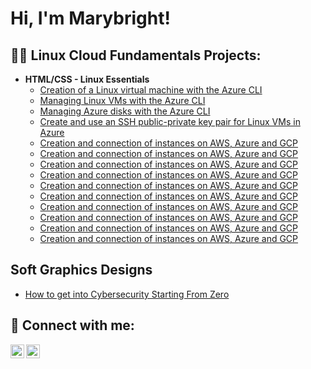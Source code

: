 <h1>Hi, I'm Marybright! 
<h2>👨‍💻 Linux Cloud Fundamentals Projects:</h2>

- <b>HTML/CSS - Linux Essentials</b>
  - [Creation of a Linux virtual machine with the Azure CLI](https://github.com/Marybright007/Week-1-LAB-1)
  - [Managing Linux VMs with the Azure CLI](https://github.com/Marybright007/Week-1-LAB-2)
  - [Managing Azure disks with the Azure CLI](https://github.com/Marybright007/Week-1-LAB-3)
  - [Create and use an SSH public-private key pair for Linux VMs in Azure](https://github.com/Marybright007/Week-1-LAB-4)
  - [Creation and connection of instances on AWS, Azure and GCP](https://github.com/Marybright007/Week-1-LAB-1)
  - [Creation and connection of instances on AWS, Azure and GCP](https://github.com/Marybright007/Week-1-LAB-1)
  - [Creation and connection of instances on AWS, Azure and GCP](https://github.com/Marybright007/Week-1-LAB-1)
  - [Creation and connection of instances on AWS, Azure and GCP](https://github.com/Marybright007/Week-1-LAB-1)
  - [Creation and connection of instances on AWS, Azure and GCP](https://github.com/Marybright007/Week-1-LAB-1)
  - [Creation and connection of instances on AWS, Azure and GCP](https://github.com/Marybright007/Week-1-LAB-1)
  - [Creation and connection of instances on AWS, Azure and GCP](https://github.com/Marybright007/Week-1-LAB-1)
  - [Creation and connection of instances on AWS, Azure and GCP](https://github.com/Marybright007/Week-1-LAB-1)
  - [Creation and connection of instances on AWS, Azure and GCP](https://github.com/Marybright007/Week-1-LAB-1)
  - [Creation and connection of instances on AWS, Azure and GCP](https://github.com/Marybright007/Week-1-LAB-1)

<h2> Soft Graphics Designs </h2>

- [How to get into Cybersecurity Starting From Zero](https://www.youtube.com/watch?v=a83ASGn_V_s)

<h2> 🤳 Connect with me:</h2>

[<img align="left" alt="JoshMadakor | LinkedIn" width="22px" src="https://cdn.jsdelivr.net/npm/simple-icons@v3/icons/linkedin.svg" />][linkedin]
[<img align="left" alt="JoshMadakor | Instagram" width="22px" src="https://cdn.jsdelivr.net/npm/simple-icons@v3/icons/instagram.svg" />][instagram]

[website]: https://sites.google.com/view/explore-marybright/home 
[instagram]: https://www.instagram.com/may_ree_b/
[linkedin]: https://www.linkedin.com/in/marybright-peter-jimmy
